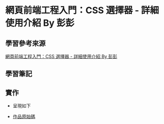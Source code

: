 # 網頁前端工程入門：CSS 選擇器 - 詳細使用介紹 By 彭彭

## 學習參考來源

[網頁前端工程入門：CSS 選擇器 - 詳細使用介紹 By 彭彭](https://www.youtube.com/watch?v=L-iYOmU63IE&list=PL-g0fdC5RMbpqZ0bmvJTgVTS4tS3txRVp&index=3)

## 學習筆記

## 實作

- 呈現如下

- [作品原始碼]()